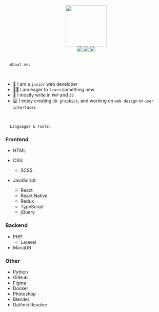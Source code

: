 <div align="center">
  <img src="https://user-images.githubusercontent.com/61974579/162792523-42de3aa4-6380-4337-98ff-744bbd3a0210.png" width="128px" />
</div>

<div align=center>
  <a href="https://www.linkedin.com/in/maciej-gawrysiak">
    <img src="https://img.shields.io/badge/LinkedIn-blue?logo=linkedin&logoColor=white&style=for-the-badge" />
  </a>
  <a href="mailto:gawrysiak.maciej@pm.me">
    <img src="https://img.shields.io/badge/EMAIL-red?logo=protonmail&logoColor=white&style=for-the-badge" />
  </a>
  <a href="https://www.masshuu12.github.io">
    <img src="https://img.shields.io/badge/WEBSITE-blue?logo=about.me&logoColor=white&style=for-the-badge" />
  </a>
</div>

<br />

<!-- <div align="center">
  <img src="https://user-images.githubusercontent.com/61974579/162798220-de003301-338b-4496-a123-127e948f9cb3.png" width="512px" />
</div> -->

```text
  About me:
```

<br />

- :school: I am a `junior` web developer
- :student: I am eager to `learn` something new
- 🔭 I mostly write in `PHP` and `JS`
- :computer: I enjoy creating `3D graphics`, and working on `web design` or `user interfaces`

<br />

```text
  Languages & Tools:
```

### Frontend

- HTML
- CSS:
  - SCSS

- JavaScript:
  - React
  - React Native
  - Redux
  - TypeScript
  - jQuery

### Backend

- PHP:
  - Laravel
- MariaDB

### Other

- Python
- GitHub
- Figma
- Docker
- Photoshop
- Blender
- DaVinci Resolve

<br />
